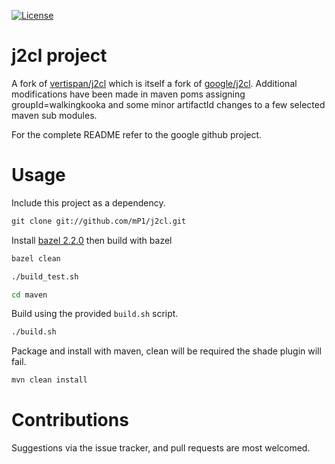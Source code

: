[![License](https://img.shields.io/badge/License-Apache%202.0-blue.svg)](https://opensource.org/licenses/Apache-2.0)



j2cl project
============

A fork of [vertispan/j2cl](http://github.com/vertispan/j2cl.git) which is itself a fork of [google/j2cl](http://github.com/google/j2cl.git).
Additional modifications have been made in maven poms assigning groupId=walkingkooka and some minor artifactId changes
to a few selected maven sub modules.

For the complete README refer to the google github project.



# Usage

Include this project as a dependency.

```xml
git clone git://github.com/mP1/j2cl.git
```

Install [bazel 2.2.0](https://docs.bazel.build/versions/1.0.0/install.html) then build with bazel

```bash
bazel clean
```

```bash
./build_test.sh
```

```bash
cd maven
```

Build using the provided `build.sh` script.

```bash
./build.sh
```

Package and install with maven, clean will be required the shade plugin will fail.

```bash
mvn clean install
```



# Contributions

Suggestions via the issue tracker, and pull requests are most welcomed.
